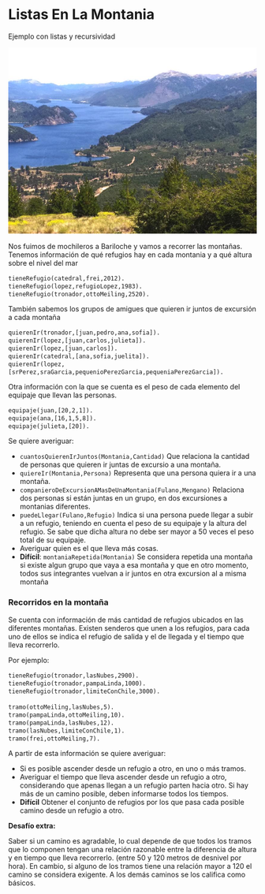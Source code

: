 # Listas En La Montania
Ejemplo con listas y recursividad

![](montania.jpg)

Nos fuimos de mochileros a Bariloche y vamos a recorrer las montañas. 
Tenemos información de qué refugios hay en cada montania y a qué altura sobre el nivel del mar

```
tieneRefugio(catedral,frei,2012).
tieneRefugio(lopez,refugioLopez,1983).
tieneRefugio(tronador,ottoMeiling,2520).
```

También sabemos los grupos de amigues que quieren ir juntos de excursión a cada montaña

```
quierenIr(tronador,[juan,pedro,ana,sofia]).
quierenIr(lopez,[juan,carlos,julieta]).
quierenIr(lopez,[juan,carlos]).
quierenIr(catedral,[ana,sofia,juelita]).
quierenIr(lopez,[srPerez,sraGarcia,pequenioPerezGarcia,pequeniaPerezGarcia]).
```

Otra información con la que se cuenta es el peso de cada elemento del equipaje que llevan las personas.

```
equipaje(juan,[20,2,1]).
equipaje(ana,[16,1,5,8]).
equipaje(julieta,[20]).
```

Se quiere averiguar:

*  `cuantosQuierenIrJuntos(Montania,Cantidad)` Que relaciona la cantidad de personas que quieren ir juntas de excursio a una montaña.
*  `quiereIr(Montania,Persona)` Representa que una persona quiera ir a una montaña.
* `companieroDeExcursionAMasDeUnaMontania(Fulano,Mengano)` Relaciona dos personas si están juntas en un grupo, en dos excursiones a montanias diferentes.
* `puedeLlegar(Fulano,Refugio)` Indica si una persona puede llegar a subir a un refugio, teniendo en cuenta el peso de su equipaje y la altura del refugio. Se sabe que dicha altura no debe ser mayor a 50 veces el peso total de su equipaje.   
* Averiguar quien es el que lleva más cosas.
* **Difícil**: `montaniaRepetida(Montania)` Se considera repetida una montaña si existe algun grupo que vaya a esa montaña y que en otro momento, todos sus integrantes vuelvan a ir juntos en otra excursion al a misma montaña

### Recorridos en la montaña

Se cuenta con información de más cantidad de refugios ubicados en las diferentes montañas. Existen senderos que unen a los refugios, para cada uno de ellos se indica el refugio de salida y el de llegada y el tiempo que lleva recorrerlo. 

Por ejemplo:

```
tieneRefugio(tronador,lasNubes,2900).
tieneRefugio(tronador,pampaLinda,1000).
tieneRefugio(tronador,limiteConChile,3000).

tramo(ottoMeiling,lasNubes,5).
tramo(pampaLinda,ottoMeiling,10).
tramo(pampaLinda,lasNubes,12).
tramo(lasNubes,limiteConChile,1).
tramo(frei,ottoMeiling,7).
```

A partir de esta información se quiere averiguar:

* Si es posible ascender desde un refugio a otro, en uno o más tramos. 
* Averiguar el tiempo que lleva ascender desde un refugio a otro, considerando que apenas llegan a un refugio parten hacia otro. Si hay más de un camino posible, deben informarse todos los tiempos.
* **Difícil** Obtener el conjunto de refugios por los que pasa cada posible camino desde un refugio a otro.

**Desafío extra:**

Saber si un camino es agradable, lo cual depende de que todos los tramos que lo componen tengan una relación razonable entre la diferencia de altura y en tiempo que lleva recorrerlo. (entre 50 y 120 metros de desnivel por hora). En cambio, si alguno de los tramos tiene una relación mayor a 120 el camino se considera exigente. A los demás caminos se los califica como básicos.



